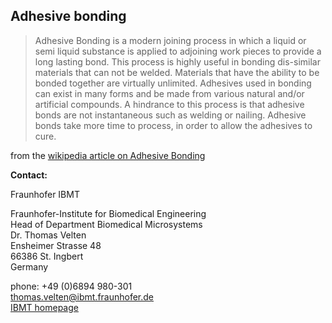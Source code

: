 ## Adhesive bonding

> Adhesive Bonding is a modern joining process in which a liquid or semi liquid substance is applied 
> to adjoining work pieces to provide a long lasting bond. This process is highly useful in bonding
> dis-similar materials that can not be welded. Materials that have the ability to be bonded
> together are virtually unlimited. Adhesives used in bonding can exist in many forms and be made
> from various natural and/or artificial compounds. A hindrance to this process is that adhesive
> bonds are not instantaneous such as welding or nailing. Adhesive bonds take more time to process,
> in order to allow the adhesives to cure.

from the [wikipedia article on Adhesive Bonding](http://en.wikipedia.org/wiki/Adhesive_bonding)
<!--break-->
__Contact:__

Fraunhofer IBMT

Fraunhofer-Institute for Biomedical Engineering  
Head of Department Biomedical Microsystems  
Dr. Thomas Velten  
Ensheimer Strasse 48   
66386 St. Ingbert   
Germany  

phone: +49 (0)6894 980-301   
thomas.velten@ibmt.fraunhofer.de  
[IBMT homepage](http://www.ibmt.fraunhofer.de/fhg/ibmt_en/biomedical_engineering/biomedical_microsystems/microsensors_microfluidics/index.jsp)